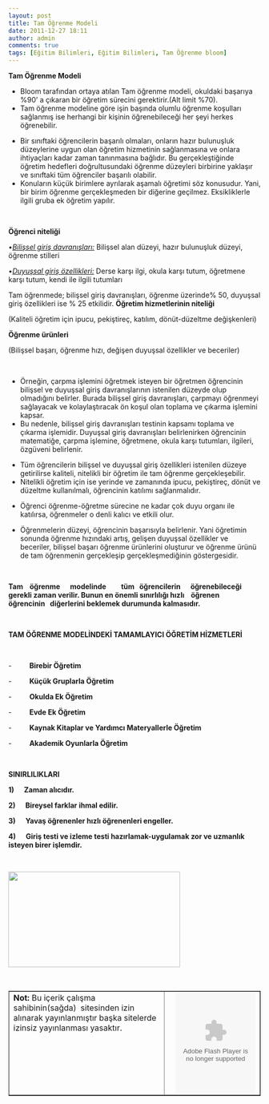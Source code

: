 ```yaml
---
layout: post
title: Tam Öğrenme Modeli
date: 2011-12-27 18:11
author: admin
comments: true
tags: [Eğitim Bilimleri, Eğitim Bilimleri, Tam Öğrenme bloom]
---
```

<strong>Tam Öğrenme Modeli</strong>
<ul>
	<li>Bloom tarafından ortaya atılan Tam öğrenme modeli, okuldaki başarıya %90’ a çıkaran bir öğretim sürecini gerektirir.(Alt limit %70).</li>
	<li>Tam öğrenme modeline göre işin başında olumlu öğrenme koşulları sağlanmış ise herhangi bir kişinin öğrenebileceği her şeyi herkes öğrenebilir.</li>
</ul>
<ul>
	<li>Bir sınıftaki öğrencilerin başarılı olmaları, onların hazır bulunuşluk düzeylerine uygun olan öğretim hizmetinin sağlanmasına ve onlara ihtiyaçları kadar zaman tanınmasına bağlıdır. Bu gerçekleştiğinde öğretim hedefleri doğrultusundaki öğrenme düzeyleri birbirine yaklaşır ve sınıftaki tüm öğrenciler başarılı olabilir.</li>
	<li>Konuların küçük birimlere ayrılarak aşamalı öğretimi söz konusudur. Yani, bir birim öğrenme gerçekleşmeden bir diğerine geçilmez. Eksikliklerle ilgili gruba ek öğretim yapılır.</li>
</ul>
<strong> </strong>

<strong>Öğrenci niteliği</strong>

•<em><span style="text-decoration: underline;">Bilişsel giriş davranışları:</span></em> Bilişsel alan düzeyi, hazır bulunuşluk düzeyi, öğrenme stilleri

•<em><span style="text-decoration: underline;">Duyuşsal giriş özellikleri:</span></em> Derse karşı ilgi, okula karşı tutum, öğretmene karşı tutum, kendi ile ilgili tutumları

Tam öğrenmede; bilişsel giriş davranışları, öğrenme üzerinde% 50, duyuşsal giriş özellikleri ise % 25 etkilidir.
<strong>Öğretim hizmetlerinin niteliği</strong>

(Kaliteli öğretim için ipucu, pekiştireç, katılım, dönüt-düzeltme değişkenleri)

<strong>Öğrenme ürünleri</strong><strong>
<strong> </strong></strong>

(Bilişsel başarı, öğrenme hızı, değişen duyuşsal özellikler ve beceriler)

&nbsp;
<ul>
	<li>Örneğin, çarpma işlemini öğretmek isteyen bir öğretmen öğrencinin bilişsel ve duyuşsal giriş davranışlarının istenilen düzeyde olup olmadığını belirler. Burada bilişsel giriş davranışları, çarpmayı öğrenmeyi sağlayacak ve kolaylaştıracak ön koşul olan toplama ve çıkarma işlemini kapsar.</li>
	<li>Bu nedenle, bilişsel giriş davranışları testinin kapsamı toplama ve çıkarma işlemidir. Duyuşsal giriş davranışları belirlenirken öğrencinin matematiğe, çarpma işlemine, öğretmene, okula karşı tutumları, ilgileri, özgüveni belirlenir.</li>
</ul>
<ul>
	<li>Tüm öğrencilerin bilişsel ve duyuşsal giriş özellikleri istenilen düzeye getirilirse kaliteli, nitelikli bir öğretim ile tam öğrenme gerçekleşebilir.</li>
	<li>Nitelikli öğretim için ise yerinde ve zamanında ipucu, pekiştireç, dönüt ve düzeltme kullanılmalı, öğrencinin katılımı sağlanmalıdır.</li>
</ul>
<ul>
	<li>Öğrenci öğrenme-öğretme sürecine ne kadar çok duyu organı ile katılırsa, öğrenmeler o denli kalıcı ve etkili olur.</li>
</ul>
<ul>
	<li>Öğrenmelerin düzeyi, öğrencinin başarısıyla belirlenir. Yani öğretimin sonunda öğrenme hızındaki artış, gelişen duyuşsal özellikler ve beceriler, bilişsel başarı öğrenme ürünlerini oluşturur ve öğrenme ürünü de tam öğrenmenin gerçekleşip gerçekleşmediğinin göstergesidir.</li>
</ul>
&nbsp;

<strong>Tam    öğrenme      modelinde         tüm   </strong><strong>öğrencilerin      öğrenebileceği    gerekli </strong><strong>zaman verilir. Bunun en önemli sınırlılığı </strong><strong>hızlı    öğrenen     öğrencinin   diğerlerini beklemek durumunda kalmasıdır.</strong>

<strong> </strong>

<strong>TAM ÖĞRENME MODELİNDEKİ TAMAMLAYICI ÖĞRETİM HİZMETLERİ</strong>

<strong> </strong>

-         <strong>Birebir Öğretim</strong>

-         <strong>Küçük Gruplarla Öğretim</strong>

-         <strong>Okulda Ek Öğretim</strong>

-         <strong>Evde Ek Öğretim</strong>

-         <strong>Kaynak Kitaplar ve Yardımcı Materyallerle Öğretim</strong>

-         <strong>Akademik Oyunlarla Öğretim</strong>

<strong> </strong>

<strong>SINIRLILIKLARI</strong>

<strong>1)      </strong><strong>Zaman alıcıdır.</strong>

<strong>2)      </strong><strong>Bireysel farklar ihmal edilir.</strong>

<strong>3)      </strong><strong>Yavaş öğrenenler hızlı öğrenenleri engeller.</strong>

<strong>4)      </strong><strong>Giriş testi ve izleme testi hazırlamak-uygulamak zor ve uzmanlık isteyen birer işlemdir.</strong>

&nbsp;

<strong><a href="http://www.egitimvaktim.com/dosyalar/2011/12/tam-ogrenme.jpg"><img class="alignnone  wp-image-1426" title="tam-ogrenme" src="http://www.egitimvaktim.com/dosyalar/2011/12/tam-ogrenme.jpg" alt="" width="343" height="191" /></a></strong>

&nbsp;
<table border="1" cellspacing="0" cellpadding="0">
<tbody>
<tr>
<td valign="top" width="533"><strong>Not: </strong>Bu içerik çalışma sahibinin(sağda)  sitesinden izin alınarak yayınlanmıştır başka sitelerde izinsiz yayınlanması yasaktır.</td>
<td valign="top" width="195">
<div align="right"><object width="160" height="200" classid="clsid:d27cdb6e-ae6d-11cf-96b8-444553540000" codebase="http://download.macromedia.com/pub/shockwave/cabs/flash/swflash.cab#version=6,0,40,0"><param name="quality" value="high" /><param name="src" value="http://www.egitimvaktim.com/dosyalar/2011/12/160-250.swf" /><param name="pluginspage" value="http://www.macromedia.com/go/getflashplayer" /><embed width="160" height="200" type="application/x-shockwave-flash" src="http://www.egitimvaktim.com/dosyalar/2011/12/160-250.swf" quality="high" pluginspage="http://www.macromedia.com/go/getflashplayer" /> </object></div></td>
</tr>
</tbody>
</table>

